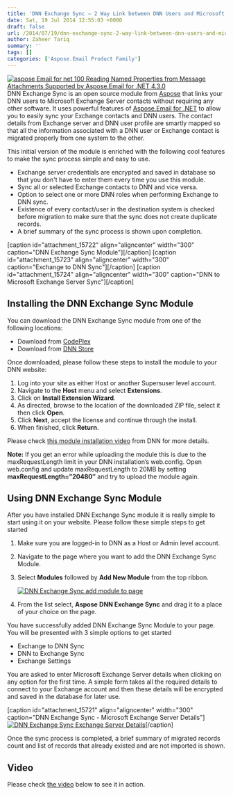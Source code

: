 ```yaml
---
title: 'DNN Exchange Sync – 2 Way Link between DNN Users and Microsoft Exchange Server Contacts'
date: Sat, 19 Jul 2014 12:55:03 +0000
draft: false
url: /2014/07/19/dnn-exchange-sync-2-way-link-between-dnn-users-and-microsoft-exchange-server-contacts/
author: Zaheer Tariq
summary: ''
tags: []
categories: ['Aspose.Email Product Family']
---
```


[![aspose Email for net 100 Reading Named Properties from Message Attachments Supported by Aspose.Email for .NET 4.3.0][1]](https://blog.aspose.com/wp-content/uploads/sites/2/2014/07/aspose-Email-for-net_100.png)DNN Exchange Sync is an open source module from [Aspose][2] that links your DNN users to Microsoft Exchange Server contacts without requiring any other software. It uses powerful features of [Aspose.Email for .NET][3] to allow you to easily sync your Exchange contacts and DNN users. The contact details from Exchange server and DNN user profile are smartly mapped so that all the information associated with a DNN user or Exchange contact is migrated properly from one system to the other.

This initial version of the module is enriched with the following cool features to make the sync process simple and easy to use.

*   Exchange server credentials are encrypted and saved in database so that you don't have to enter them every time you use this module.
*   Sync all or selected Exchange contacts to DNN and vice versa.
*   Option to select one or more DNN roles when performing Exchange to DNN sync.
*   Existence of every contact/user in the destination system is checked before migration to make sure that the sync does not create duplicate records.
*   A brief summary of the sync process is shown upon completion.

\[caption id="attachment\_15722" align="aligncenter" width="300" caption="DNN Exchange Sync Module"\][][4]\[/caption\] \[caption id="attachment\_15723" align="aligncenter" width="300" caption="Exchange to DNN Sync"\][][5]\[/caption\] \[caption id="attachment\_15724" align="aligncenter" width="300" caption="DNN to Microsoft Exchange Server Sync"\][][6]\[/caption\]

## Installing the DNN Exchange Sync Module

You can download the DNN Exchange Sync module from one of the following locations:

*   Download from [CodePlex][7]
*   Download from [DNN Store][8]

Once downloaded, please follow these steps to install the module to your DNN website:

1.  Log into your site as either Host or another Supersuser level account.
2.  Navigate to the **Host** menu and select **Extensions**.
3.  Click on **Install Extension Wizard**.
4.  As directed, browse to the location of the downloaded ZIP file, select it then click **Open**.
5.  Click **Next**, accept the license and continue through the install.
6.  When finished, click **Return**.

Please check [this module installation video][9] from DNN for more details.

**Note:** If you get an error while uploading the module this is due to the maxRequestLength  limit in your DNN installation’s web.config. Open web.config and update maxRequestLength to 20MB by setting **maxRequestLength=”20480″** and  try to upload the module again.

## Using DNN Exchange Sync Module

After you have installed DNN Exchange Sync module it is really simple to start using it on your website. Please follow these simple steps to get started

1.  Make sure you are logged-in to DNN as a Host or Admin level account.
2.  Navigate to the page where you want to add the DNN Exchange Sync Module.
3.  Select **Modules** followed by **Add New Module** from the top ribbon.  
      
    [![DNN Exchange Sync add module to page][10]](https://blog.aspose.com/wp-content/uploads/sites/2/2014/07/DNN-Exchange-Sync-add-module-to-page.png)
4.  From the list select, **Aspose** **DNN Exchange Sync** and drag it to a place of your choice on the page.

You have successfully added DNN Exchange Sync Module to your page. You will be presented with 3 simple options to get started

*   Exchange to DNN Sync
*   DNN to Exchange Sync
*   Exchange Settings

You are asked to enter Microsoft Exchange Server details when clicking on any option for the first time. A simple form takes all the required details to connect to your Exchange account and then these details will be encrypted and saved in the database for later use.

\[caption id="attachment\_15721" align="aligncenter" width="300" caption="DNN Exchange Sync - Microsoft Exchange Server Details"\][![DNN Exchange Sync Exchange Server Details][11]](https://blog.aspose.com/wp-content/uploads/sites/2/2014/07/DNN-Exchange-Sync-Exchange-Server-Details.png)\[/caption\]

Once the sync process is completed, a brief summary of migrated records count and list of records that already existed and are not imported is shown.

## Video

Please check [the video][12] below to see it in action.




[1]: https://blog.aspose.com/wp-content/uploads/sites/2/2014/07/aspose-Email-for-net_100.png "aspose-Email-for-net_100"
[2]: http://www.aspose.com/
[3]: https://products.aspose.com/email
[4]: https://blog.aspose.com/wp-content/uploads/sites/2/2014/07/DNN-Exchange-Sync-home.png
[5]: https://blog.aspose.com/wp-content/uploads/sites/2/2014/07/Exchange-to-DNN-Sync.png
[6]: https://blog.aspose.com/wp-content/uploads/sites/2/2014/07/DNN-to-Exchange-Sync.png
[7]: https://docs.aspose.com/
[8]: http://store.dnnsoftware.com/home/product-details/dnn-exchange-sync-2-way-link-between-dnn-and-microsoft-exchange-server
[9]: http://www.dnnsoftware.com/community/learn/video-library/view-video/video/542/view/details/how-to-install-a-module-in-dotnetnuke-7
[10]: https://blog.aspose.com/wp-content/uploads/sites/2/2014/07/DNN-Exchange-Sync-add-module-to-page-300x132.png "DNN Exchange Sync add module to page"
[11]: https://blog.aspose.com/wp-content/uploads/sites/2/2014/07/DNN-Exchange-Sync-Exchange-Server-Details-300x178.png "DNN Exchange Sync Exchange Server Details"
[12]: https://www.youtube.com/watch?v=LqEiYz287GA




